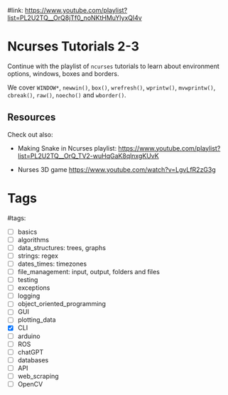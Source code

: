 #link: https://www.youtube.com/playlist?list=PL2U2TQ__OrQ8jTf0_noNKtHMuYlyxQl4v

# Ncurses Tutorials 2-3

Continue with the playlist of `ncurses` tutorials to learn about environment options, windows, boxes and borders. 

We cover `WINDOW*`, `newwin()`, `box()`, `wrefresh()`, `wprintw()`,  `mvwprintw()`, `cbreak()`, `raw()`, `noecho()` and `wborder()`.


## Resources

Check out also: 

* Making Snake in Ncurses playlist: https://www.youtube.com/playlist?list=PL2U2TQ__OrQ_TV2-wuHqGaK8qlnxgKUvK

* Nurses 3D game https://www.youtube.com/watch?v=LgvLfR2zG3g

# Tags
#tags: 

- [ ] basics
- [ ] algorithms
- [ ] data_structures: trees, graphs
- [ ] strings: regex
- [ ] dates_times: timezones
- [ ] file_management: input, output, folders and files
- [ ] testing
- [ ] exceptions
- [ ] logging
- [ ] object_oriented_programming
- [ ] GUI
- [ ] plotting_data
- [x] CLI
- [ ] arduino
- [ ] ROS
- [ ] chatGPT
- [ ] databases
- [ ] API
- [ ] web_scraping
- [ ] OpenCV